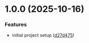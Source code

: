 # 1.0.0 (2025-10-16)


### Features

* initial project setup ([d27d475](https://github.com/AntoineMLD/data_pipeline/commit/d27d4750dbee0e7fdea5bacb9ecdf142d3b94882))
